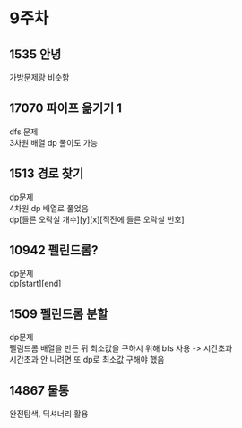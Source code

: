 # 9주차
## 1535 안녕
가방문제랑 비슷함

## 17070 파이프 옮기기 1
dfs 문제
<br/>
3차원 배열 dp 풀이도 가능

## 1513 경로 찾기
dp문제
<br/>
4차원 dp 배열로 풀었음
<br/>
dp[들른 오락실 개수][y][x][직전에 들른 오락실 번호]

## 10942 펠린드롬?
dp문제
<br/>
dp[start][end]

## 1509 펠린드롬 분할
dp문제
<br/>
펠림드롬 배열을 만든 뒤 최소값을 구하시 위해 bfs 사용 -> 시간초과
<br/>
시간초과 안 나려면 또 dp로 최소값 구해야 했음

## 14867 물통
완전탐색, 딕셔너리 활용
